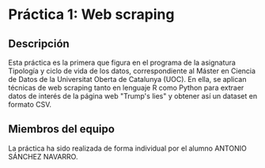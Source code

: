 # Práctica 1: Web scraping
## Descripción
Esta práctica es la primera que figura en el programa de la asignatura Tipología y ciclo de vida de los datos, correspondiente al Máster en Ciencia de Datos de la Universitat Oberta de Catalunya (UOC). En ella, se aplican técnicas de web scraping tanto en lenguaje R como Python para extraer datos de interés de la página web "Trump's lies" y obtener así un dataset en formato CSV.
## Miembros del equipo
La práctica ha sido realizada de forma individual por el alumno ANTONIO SÁNCHEZ NAVARRO.
